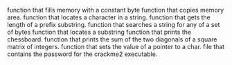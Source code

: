 function that fills memory with a constant byte
function that copies memory area.
function that locates a character in a string.
function that gets the length of a prefix substring.
function that searches a string for any of a set of bytes
function that locates a substring
function that prints the chessboard.
function that prints the sum of the two diagonals of a square matrix of integers.
function that sets the value of a pointer to a char.
file that contains the password for the crackme2 executable.
